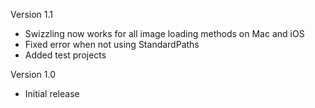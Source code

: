Version 1.1

- Swizzling now works for all image loading methods on Mac and iOS
- Fixed error when not using StandardPaths
- Added test projects

Version 1.0

- Initial release